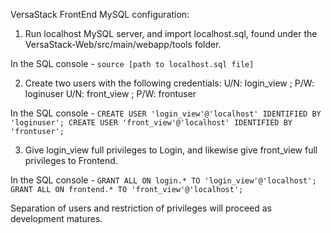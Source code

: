 VersaStack FrontEnd MySQL configuration:

1) Run localhost MySQL server, and import localhost.sql, found under the VersaStack-Web/src/main/webapp/tools folder.

In the SQL console - `source [path to localhost.sql file]`

2) Create two users with the following credentials:
          U/N: login_view ; P/W: loginuser
          U/N: front_view ; P/W: frontuser
          
In the SQL console - `CREATE USER 'login_view'@'localhost' IDENTIFIED BY 'loginuser'; CREATE USER 'front_view'@'localhost' IDENTIFIED BY 'frontuser';`
          
3) Give login_view full privileges to Login, and likewise give front_view full privileges to Frontend.

In the SQL console - `GRANT ALL ON login.* TO 'login_view'@'localhost'; GRANT ALL ON frontend.* TO 'front_view'@'localhost';`

Separation of users and restriction of privileges will proceed as development matures.
